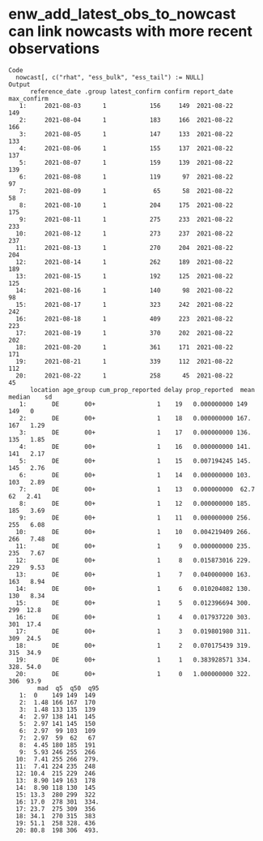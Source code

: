 # enw_add_latest_obs_to_nowcast can link nowcasts with more recent observations

    Code
      nowcast[, c("rhat", "ess_bulk", "ess_tail") := NULL]
    Output
          reference_date .group latest_confirm confirm report_date max_confirm
       1:     2021-08-03      1            156     149  2021-08-22         149
       2:     2021-08-04      1            183     166  2021-08-22         166
       3:     2021-08-05      1            147     133  2021-08-22         133
       4:     2021-08-06      1            155     137  2021-08-22         137
       5:     2021-08-07      1            159     139  2021-08-22         139
       6:     2021-08-08      1            119      97  2021-08-22          97
       7:     2021-08-09      1             65      58  2021-08-22          58
       8:     2021-08-10      1            204     175  2021-08-22         175
       9:     2021-08-11      1            275     233  2021-08-22         233
      10:     2021-08-12      1            273     237  2021-08-22         237
      11:     2021-08-13      1            270     204  2021-08-22         204
      12:     2021-08-14      1            262     189  2021-08-22         189
      13:     2021-08-15      1            192     125  2021-08-22         125
      14:     2021-08-16      1            140      98  2021-08-22          98
      15:     2021-08-17      1            323     242  2021-08-22         242
      16:     2021-08-18      1            409     223  2021-08-22         223
      17:     2021-08-19      1            370     202  2021-08-22         202
      18:     2021-08-20      1            361     171  2021-08-22         171
      19:     2021-08-21      1            339     112  2021-08-22         112
      20:     2021-08-22      1            258      45  2021-08-22          45
          location age_group cum_prop_reported delay prop_reported  mean median    sd
       1:       DE       00+                 1    19   0.000000000 149     149   0   
       2:       DE       00+                 1    18   0.000000000 167.    167   1.29
       3:       DE       00+                 1    17   0.000000000 136.    135   1.85
       4:       DE       00+                 1    16   0.000000000 141.    141   2.17
       5:       DE       00+                 1    15   0.007194245 145.    145   2.76
       6:       DE       00+                 1    14   0.000000000 103.    103   2.89
       7:       DE       00+                 1    13   0.000000000  62.7    62   2.41
       8:       DE       00+                 1    12   0.000000000 185.    185   3.69
       9:       DE       00+                 1    11   0.000000000 256.    255   6.08
      10:       DE       00+                 1    10   0.004219409 266.    266   7.48
      11:       DE       00+                 1     9   0.000000000 235.    235   7.67
      12:       DE       00+                 1     8   0.015873016 229.    229   9.53
      13:       DE       00+                 1     7   0.040000000 163.    163   8.94
      14:       DE       00+                 1     6   0.010204082 130.    130   8.34
      15:       DE       00+                 1     5   0.012396694 300.    299  12.8 
      16:       DE       00+                 1     4   0.017937220 303.    301  17.4 
      17:       DE       00+                 1     3   0.019801980 311.    309  24.5 
      18:       DE       00+                 1     2   0.070175439 319.    315  34.9 
      19:       DE       00+                 1     1   0.383928571 334.    328. 54.0 
      20:       DE       00+                 1     0   1.000000000 322.    306  93.9 
            mad  q5  q50  q95
       1:  0    149 149  149 
       2:  1.48 166 167  170 
       3:  1.48 133 135  139 
       4:  2.97 138 141  145 
       5:  2.97 141 145  150 
       6:  2.97  99 103  109 
       7:  2.97  59  62   67 
       8:  4.45 180 185  191 
       9:  5.93 246 255  266 
      10:  7.41 255 266  279.
      11:  7.41 224 235  248 
      12: 10.4  215 229  246 
      13:  8.90 149 163  178 
      14:  8.90 118 130  145 
      15: 13.3  280 299  322 
      16: 17.0  278 301  334.
      17: 23.7  275 309  356 
      18: 34.1  270 315  383 
      19: 51.1  258 328. 436 
      20: 80.8  198 306  493.

